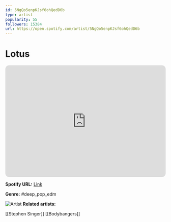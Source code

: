 ```yaml
---
id: 5NgQo5enpKJsf6ohQedD6b
type: artist
popularity: 55
followers: 15384
url: https://open.spotify.com/artist/5NgQo5enpKJsf6ohQedD6b
---
```

# Lotus

<iframe style="border-radius:12px" src="https://open.spotify.com/embed/artist/5NgQo5enpKJsf6ohQedD6b" width="100%" height="352" frameBorder="0" allowfullscreen="" allow="autoplay; clipboard-write; encrypted-media; fullscreen; picture-in-picture" loading="lazy"></iframe>

**Spotify URL:** [Link](https://open.spotify.com/artist/5NgQo5enpKJsf6ohQedD6b)

**Genre:**  #deep_pop_edm

![Artist](https://i.scdn.co/image/ab6761610000e5eb730e3f57331b56124eefc5a5)
**Related artists:**

[[Stephen Singer]]
[[Bodybangers]]
